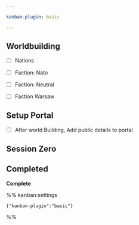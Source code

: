 ```yaml
---

kanban-plugin: basic

---
```


## Worldbuilding

- [ ] Nations
- [ ] Faction: Nato
- [ ] Faction: Neutral
- [ ] Faction Warsaw


## Setup Portal

- [ ] After world Building, Add public details to portal


## Session Zero



## Completed

**Complete**




%% kanban:settings
```
{"kanban-plugin":"basic"}
```
%%